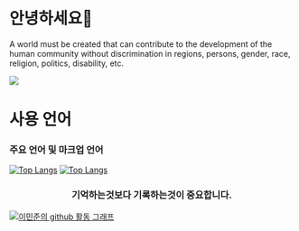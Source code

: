 # 안녕하세요👋
A world must be created that can contribute to the development of the human community without discrimination in regions, persons, gender, race, religion, politics, disability, etc. 

[![](https://github-readme-stats.vercel.app/api?username=devkr-potato)](https://github.com/devkr-potato)

# 사용 언어
### 주요 언어 및 마크업 언어
[![Top Langs](https://github-readme-stats.vercel.app/api/top-langs/?username=devkr-potato&hide=java,kotlin,hack,r)](https://github.com/devkr-potato)
[![Top Langs](https://github-readme-stats.vercel.app/api/top-langs/?username=devkr-potato&hide=javascript,html,php,hack,css,scss)](https://github.com/devkr-potato)

<div align="center"><h3>기억하는것보다 기록하는것이 중요합니다.</h3></div>

[![이민준의 github 활동 그래프 ](https://activity-graph.herokuapp.com/graph?username=devkr-potato&theme=react-dark)](https://github.com/devkr-potato)
